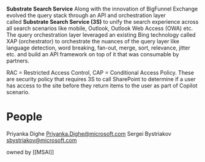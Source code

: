 **Substrate Search Service**
Along with the innovation of BigFunnel Exchange evolved the query stack through an API and orchestration layer called **Substrate Search Service (3S)** to unify the search experience across all search scenarios like mobile, Outlook, Outlook Web Access (OWA) etc. The query orchestration layer leveraged an existing Bing technology called XAP (orchestrator) to orchestrate the nuances of the query layer like language detection, word breaking, fan-out, merge, sort, relevance, jitter etc. and build an API framework on top of it that was consumable by partners.

RAC = Restricted Access Control, CAP = Conditional Access Policy. These are security policy that requires 3S to call SharePoint to determine if a user has access to the site before they return items to the user as part of Copilot scenario.

# People
Priyanka Dighe <Priyanka.Dighe@microsoft.com>
Sergei Bystriakov <sbystriakov@microsoft.com>

owned by [[MSAI]]